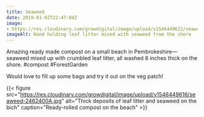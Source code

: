 ```yaml
---
title: Seaweed
date: 2019-01-02T22:47:04Z
image: 
- https://res.cloudinary.com/growdigital/image/upload/v1546449622/seaweed-59E7EA41.jpg
imageAlt: Hand holding leaf litter mixed with seaweed from the shore
---
```


Amazing ready made compost on a small beach in Pembrokeshire—seaweed mixed up with crumbled leaf litter, all washed 8 inches thick on the shore. #compost #ForestGarden

Would love to fill up some bags and try it out on the veg patch! 

{{< figure src="https://res.cloudinary.com/growdigital/image/upload/v1546449616/seaweed-2462400A.jpg" alt="Thick deposits of leaf litter and seaweed on the bich" caption="Ready-rolled compost on the beach" >}}
